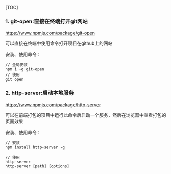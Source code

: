 [TOC]

### 1. git-open:直接在终端打开git网站

https://www.npmjs.com/package/git-open

可以直接在终端中使用命令打开项目在github上的网站

安装、使用命令：

```
// 全局安装
npm i -g git-open
// 使用
git open
```



### 2. http-server:启动本地服务

https://www.npmjs.com/package/http-server

可以在前端打包的项目中运行此命令后启动一个服务，然后在浏览器中查看打包的页面效果

安装、使用命令：

```
// 安装
npm install http-server -g

// 使用
http-server
http-server [path] [options]
```

